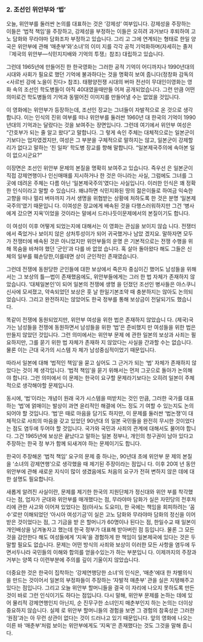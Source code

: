 ### 2. 조선인 위안부와 ‘법’

오늘, 위안부를 둘러싼 논의를 대표하는 것은 ‘강제성’ 여부입니다. 강제성을 주장하는 이들은 ‘법적 책임’을 주장하고, 강제성을 부정하는 이들은 오히려 과거보다 후퇴하여 고노 담화와 무라야마 담화조차 부정하고 있습니다. 그리 고 그에 연계되는 형태로 한일 양국은 위안부에 관해 ‘매춘부’와‘소녀’의 이미 지를 각각 공적 기억화하며(자세히는 졸저 『제국의 위안부—식민지지배와 기억의 투쟁』참조) 대립하고 있습니다.

그런데 1965년에 만들어진 한 한국영화는 그러한 공적 기억이 어디까지나 1990년대의 시대와 사회가 필요로 했던 기억에 불과하다는 것을 명확히 보여 줍니다(정창화 감독의 <사르빈 강에 노을이 진다> 참조). 태평양전쟁 시대의 버마 전선이 무대인이영화는 영화 속의 조선인 학도병들이 아직 40대였을때만들 어져 공개되었습니다. 그런 만큼 어떤 의미로건 학도병들의 기억과 동떨어진 이미지를 만들어낼 수는 없었을 것입니다.

이 영화에는 위안부가 등장하는데, 조선인 장교는 그녀들이 자발적으로 온 것으로 생각합니다. 이는 인식의 진위 여부를 떠나 위안부를 둘러싼 1960년 대 한국의 기억이 1990년대의 기억과는 달랐다는 것을 보여주는 장면입니다. 그런데 여기에서 위안부 여성은 “간호부가 되는 줄 알고 왔다”고 말합니다. 그 렇게 속인 주체는 대체적으로는 일본군이기보다는 업자였겠지만, 여성은 그 부분을 구체적으로 말하지는 않고, 일본군이 강제할 리가 없다고 말하는 ‘친 일파’ 학도병 장교를 향해 말합니다. “일본제국주의에 속아본 일이 없으시군요?”

이장면은 조선인 위안부 문제의 본질을 명확히 보여주고 있습니다. 즉우선 은 일본군이 직접 강제연행이나 인신매매를 지시하거나 한 것은 아니라는 사실, 그럼에도 그녀를 그곳에 데려온 주체는 다름 아닌 ‘일본제국주의’였다는 사실입니다. 이러한 인식은 꽤 정확한 인식이라고 말할 수 있습니다. 왜냐하면 식민지화된 땅의 젊은이들로 하여금 익숙한 고향을 떠나 멀리 버마까지 가서 생명을 위협받는 상황에 처하도록 한 것은 분명 ‘일본제국주의’였기 때문입니 다. 이여성은 장교에게 배속된 것을 다행스러워하지만 그건 ‘병사에게 갔으면 지옥’이었을 것이라는 말에서 드러나듯이문제에서의 본질이기도 합니다.

이 여성이 이후 어떻게 되었는지에 대해서는 이 영화는 관심을 보이지 않습 니다. 전쟁터에서 죽었거나 보이지 않은 상처투성이가 되어 귀국했거나 남았 겠지요. 말하자면 모두가 전쟁터에 배속된 것은 아니었지만 위안부들의 운명 은 기본적으로는 전쟁 수행을 위해 목숨을 바쳐야 했던 ‘군인’과 다를 바 없었 습니다. 혹 살아 돌아왔다 해도 그들은 신체의 일부를 훼손당한,이를테면 상이 군인적인 존재였습니다.

그런데 전쟁에 동원당한 군인들에 대한 보상에서 죽은자 중심이긴 했어도 남성들을 위해서는 그 보상의 틀—법이 존재했음에도, 위안부들에게는 그러 한 법 자체가 존재하지 않았습니다. ‘대체일본인’이 되어 일본의 전쟁에 생명 을 던졌던 조선인 병사들은 야스쿠니 신사에 모셔졌고, 약속되었던 보상은 훗 날 한일기본조약 때 충분하지는 않아도 논의되었습니다. 그리고 완전하지는 않았어도 한국 정부를 통해 보상금이 전달되기도 했습니다.

똑같이 전쟁에 동원되었지만, 위안부 여성을 위한 법은 존재하지 않았습니 다. (제국)국가는 남성들을 전쟁에 동원하면서 남성들을 위한 ‘법’은 준비했지 만 여성들을 위한 법은 만들지 않았던 것입니다. 그런 의미에서는 위안부 문제 에 관한 일본의 보상과 사죄는 필요하지만, 그를 묻기 위한 법 자체가 존재하 지 않았다는 사실을 간과할 수는 없습니다. 물론 이는 근대 국가의 시스템 자 체가 남성중심적이었기 때문입니다.

따라서 일본에 대해 ‘법적인 책임’을 묻고 싶어도 그 근거가 되는 ‘법’ 자체가 존재하지 않았다는 것이 제 생각입니다. ‘법적 책임’을 묻기 위해서는 먼저 그곳으로 돌아가 논의해야 합니다. 그런 의미에서 이 문제는 한국이 요구할 문제라기보다는 오히려 일본이 주체적으로 생각해야할 문제입니다.

동시에, ‘법’이라는 개념이 원래 국가 시스템을 떠받치는 것인 만큼, 그러한 국가를 대표하는 ‘법’에 얽매이는 발상이 과연 윤리적인 해결에 어느 정도 기 여할 수 있는지도 논의되어야 할 것입니다. ‘법’은 때로 마음을 담기도 하지만, 이 문제를 둘러싼 ‘법논쟁’이 대체적으로 사죄의 마음을 갖고 있었던 90년대 의 일본 국민들을 완전히 무시한 것이었다는 점도 염두에 두어야 할 것입니다. 국가와 국민과 사죄의 관계에 대해서도 물어야 합니다. 그건 1965년에 보상은 끝났다고 말하는 일본 정부나, 개인의 청구권이 남아 있다고 주장하는 한국 정 부가 함께 되새겨야 하는 문제이기도 합니다.

한국이 주장해온 ‘법적 책임’ 요구의 문제 중 하나는, 90년대 초에 위안부 문 제의 본질을 ‘소녀의 강제연행’으로 생각했을 때 제기된 주장이라는 점입니 다. 이후 20여 년 동안 위안부에 관해 새로운 지식이 많이 생겼음에도 처음의 요구가 전혀 변하지 않은 데에 대한 설명도 필요합니다.

새롭게 알려진 사실이란, 문제를 제기한 한국의 지원단체가 정신대와 위안 부를 착각했다는 점, 업자가 군대와 위안부를 매개했다는 점, 무라야마 담화가 실은 자민당의 전후처리에 관한 사고와 이어져 있었다는 점(아사노 도요미), 한 국에는 책임을 회피하려는 ‘꼼수’로만 이해되었던 ‘아시아 여성기금’이 실은 고노 담화와 무라야마 담화의 정신을 이어받은 것이었다는 점, 그 기금을 받 은 할머니가 60명이나 된다는 점, 한일수교 때 일본이 개인배상을 남겨놓자고 했는데 한국 정부가 대표해 받아버린 점 등입니다. 물론 그 모든 것을 감안한다 해도 여성들에게 ‘지옥’을 경험하게 한 책임이 일본제국에 있다는 것은 두말할 필요도 없습니다. 문제는 어떤 방식의 사죄와 보상이 이러한 모든 사항을 염두에 두면서두나라 국민들의 이해와 합의를 얻을수있는가 하는 부분입니 다. 이제까지의 주장과 거부는 양쪽 다 이런부분에 주의를 깊이 기울이지 않았습니다.

더중요한 것은 한국이 집착하는 ‘강제연행당한 소녀’의 인식은, ‘매춘’에대 한 차별의식을 만드는 것이어서 일본의 부정파들이 주장하는 ‘자발적 매춘부’ 관을 실은 지탱해주고 있다는 점입니다. 그리고 오늘 위안부 할머니들을 결국 이 자리에 나오지 못하도록 만든 것이 바로 그런 인식이기도 하다는 점입니다. 다시 말해, 위안부 문제를 논하는 데에 있어 물리적 강제연행인지 아닌지, 순 진무구한 소녀인지 매춘부인지 하는 논의는 더이상 중요하지 않습니다. 실제 로 위안부 할머니들의 경험을 보면 그 경험의 참혹성은 그러한 ‘원점’과는 아 무런 상관이 없다는 것이 드러나고 있기 때문입니다. 앞의 영화에 나오는 이른 바 ‘매춘부’처럼 보이는 위안부에게도 ‘지옥’은 존재했다는 것도 그것을 말해 줍니다.